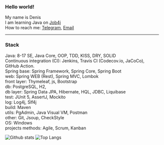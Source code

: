 <h3>Hello world!</h3> 

My name is Denis <br>
I am learning Java on [Job4j](https://job4j.ru/) <br>
How to reach me: [Telegram](https://t.me/slimdenchi), [Email](mailto:dlazykin856@gmail.com) <br>

-----------
<h3>Stack</h3> 
Java: 8-17 SE, Java Core, OOP, TDD, KISS, DRY, SOLID <br>
Continuous integration (CI): Jenkins, Travis CI (Codecov.io, JaCoCo), GitHub Action. <br>
Spring base: Spring Framework, Spring Core, Spring Boot <br>
web: Spring WEB (Rest), Spring MVC, Lombok <br>
front layer: Thymeleaf, js, Bootstrap <br>
db: PostgreSQL, H2, <br>
db layer: Spring Data JPA, Hibernate, HQL, JDBC, Liquibase <br>
test: JUnit 5, AssertJ, Mockito <br>
log: Log4j, Slf4j <br>
build: Maven <br>
utils: PgAdmin, Java Visual VM, Postman <br>
other: Git, Jsoup, СheckStyle <br>
OS: Windows <br>
projects methods: Agile, Scrum, Kanban <br>

![Github stats](https://github-readme-stats.vercel.app/api?username=itlazykin&hide=stars) 
![Top Langs](https://github-readme-stats.vercel.app/api/top-langs/?username=itlazykin&layout=compact) <br>
